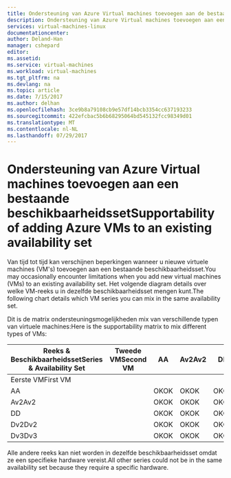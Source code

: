 ```yaml
---
title: Ondersteuning van Azure Virtual machines toevoegen aan de bestaande beschikbaarheidsset instellen | Microsoft Docs
description: Ondersteuning van Azure Virtual machines toevoegen aan een bestaande beschikbaarheidsset.
services: virtual-machines-linux
documentationcenter: 
author: Deland-Han
manager: cshepard
editor: 
ms.assetid: 
ms.service: virtual-machines
ms.workload: virtual-machines
ms.tgt_pltfrm: na
ms.devlang: na
ms.topic: article
ms.date: 7/15/2017
ms.author: delhan
ms.openlocfilehash: 3ce9b8a79108cb9e57df14bcb3354cc637193233
ms.sourcegitcommit: 422efcbac5b6b68295064bd545132fcc98349d01
ms.translationtype: MT
ms.contentlocale: nl-NL
ms.lasthandoff: 07/29/2017
---
```

# <a name="supportability-of-adding-azure-vms-to-an-existing-availability-set"></a><span data-ttu-id="bc13a-103">Ondersteuning van Azure Virtual machines toevoegen aan een bestaande beschikbaarheidsset</span><span class="sxs-lookup"><span data-stu-id="bc13a-103">Supportability of adding Azure VMs to an existing availability set</span></span>

<span data-ttu-id="bc13a-104">Van tijd tot tijd kan verschijnen beperkingen wanneer u nieuwe virtuele machines (VM's) toevoegen aan een bestaande beschikbaarheidsset.</span><span class="sxs-lookup"><span data-stu-id="bc13a-104">You may occasionally encounter limitations when you add new virtual machines (VMs) to an existing availability set.</span></span> <span data-ttu-id="bc13a-105">Het volgende diagram details over welke VM-reeks u in dezelfde beschikbaarheidsset mengen kunt.</span><span class="sxs-lookup"><span data-stu-id="bc13a-105">The following chart details which VM series you can mix in the same availability set.</span></span>

<span data-ttu-id="bc13a-106">Dit is de matrix ondersteuningsmogelijkheden mix van verschillende typen van virtuele machines:</span><span class="sxs-lookup"><span data-stu-id="bc13a-106">Here is the supportability matrix to mix different types of VMs:</span></span>

<span data-ttu-id="bc13a-107">Reeks & Beschikbaarheidsset</span><span class="sxs-lookup"><span data-stu-id="bc13a-107">Series & Availability Set</span></span>|<span data-ttu-id="bc13a-108">Tweede VM</span><span class="sxs-lookup"><span data-stu-id="bc13a-108">Second VM</span></span>|<span data-ttu-id="bc13a-109">A</span><span class="sxs-lookup"><span data-stu-id="bc13a-109">A</span></span>|<span data-ttu-id="bc13a-110">Av2</span><span class="sxs-lookup"><span data-stu-id="bc13a-110">Av2</span></span>|<span data-ttu-id="bc13a-111">D</span><span class="sxs-lookup"><span data-stu-id="bc13a-111">D</span></span>|<span data-ttu-id="bc13a-112">Dv2</span><span class="sxs-lookup"><span data-stu-id="bc13a-112">Dv2</span></span>|<span data-ttu-id="bc13a-113">Dv3</span><span class="sxs-lookup"><span data-stu-id="bc13a-113">Dv3</span></span>|
|---|---|---|---|---|---|---|
|<span data-ttu-id="bc13a-114">Eerste VM</span><span class="sxs-lookup"><span data-stu-id="bc13a-114">First VM</span></span>|||||||
|<span data-ttu-id="bc13a-115">A</span><span class="sxs-lookup"><span data-stu-id="bc13a-115">A</span></span>||<span data-ttu-id="bc13a-116">OK</span><span class="sxs-lookup"><span data-stu-id="bc13a-116">OK</span></span>|<span data-ttu-id="bc13a-117">OK</span><span class="sxs-lookup"><span data-stu-id="bc13a-117">OK</span></span>|<span data-ttu-id="bc13a-118">OK</span><span class="sxs-lookup"><span data-stu-id="bc13a-118">OK</span></span>|<span data-ttu-id="bc13a-119">OK</span><span class="sxs-lookup"><span data-stu-id="bc13a-119">OK</span></span>|<span data-ttu-id="bc13a-120">OK</span><span class="sxs-lookup"><span data-stu-id="bc13a-120">OK</span></span>|
|<span data-ttu-id="bc13a-121">Av2</span><span class="sxs-lookup"><span data-stu-id="bc13a-121">Av2</span></span>||<span data-ttu-id="bc13a-122">OK</span><span class="sxs-lookup"><span data-stu-id="bc13a-122">OK</span></span>|<span data-ttu-id="bc13a-123">OK</span><span class="sxs-lookup"><span data-stu-id="bc13a-123">OK</span></span>|<span data-ttu-id="bc13a-124">OK</span><span class="sxs-lookup"><span data-stu-id="bc13a-124">OK</span></span>|<span data-ttu-id="bc13a-125">OK</span><span class="sxs-lookup"><span data-stu-id="bc13a-125">OK</span></span>|<span data-ttu-id="bc13a-126">OK</span><span class="sxs-lookup"><span data-stu-id="bc13a-126">OK</span></span>|
|<span data-ttu-id="bc13a-127">D</span><span class="sxs-lookup"><span data-stu-id="bc13a-127">D</span></span>||<span data-ttu-id="bc13a-128">OK</span><span class="sxs-lookup"><span data-stu-id="bc13a-128">OK</span></span>|<span data-ttu-id="bc13a-129">OK</span><span class="sxs-lookup"><span data-stu-id="bc13a-129">OK</span></span>|<span data-ttu-id="bc13a-130">OK</span><span class="sxs-lookup"><span data-stu-id="bc13a-130">OK</span></span>|<span data-ttu-id="bc13a-131">OK</span><span class="sxs-lookup"><span data-stu-id="bc13a-131">OK</span></span>|<span data-ttu-id="bc13a-132">OK</span><span class="sxs-lookup"><span data-stu-id="bc13a-132">OK</span></span>|
|<span data-ttu-id="bc13a-133">Dv2</span><span class="sxs-lookup"><span data-stu-id="bc13a-133">Dv2</span></span>||<span data-ttu-id="bc13a-134">OK</span><span class="sxs-lookup"><span data-stu-id="bc13a-134">OK</span></span>|<span data-ttu-id="bc13a-135">OK</span><span class="sxs-lookup"><span data-stu-id="bc13a-135">OK</span></span>|<span data-ttu-id="bc13a-136">OK</span><span class="sxs-lookup"><span data-stu-id="bc13a-136">OK</span></span>|<span data-ttu-id="bc13a-137">OK</span><span class="sxs-lookup"><span data-stu-id="bc13a-137">OK</span></span>|<span data-ttu-id="bc13a-138">OK</span><span class="sxs-lookup"><span data-stu-id="bc13a-138">OK</span></span>|
|<span data-ttu-id="bc13a-139">Dv3</span><span class="sxs-lookup"><span data-stu-id="bc13a-139">Dv3</span></span>||<span data-ttu-id="bc13a-140">OK</span><span class="sxs-lookup"><span data-stu-id="bc13a-140">OK</span></span>|<span data-ttu-id="bc13a-141">OK</span><span class="sxs-lookup"><span data-stu-id="bc13a-141">OK</span></span>|<span data-ttu-id="bc13a-142">OK</span><span class="sxs-lookup"><span data-stu-id="bc13a-142">OK</span></span>|<span data-ttu-id="bc13a-143">OK</span><span class="sxs-lookup"><span data-stu-id="bc13a-143">OK</span></span>|<span data-ttu-id="bc13a-144">OK</span><span class="sxs-lookup"><span data-stu-id="bc13a-144">OK</span></span>|

<span data-ttu-id="bc13a-145">Alle andere reeks kan niet worden in dezelfde beschikbaarheidsset omdat ze een specifieke hardware vereist.</span><span class="sxs-lookup"><span data-stu-id="bc13a-145">All other series could not be in the same availability set because they require a specific hardware.</span></span>